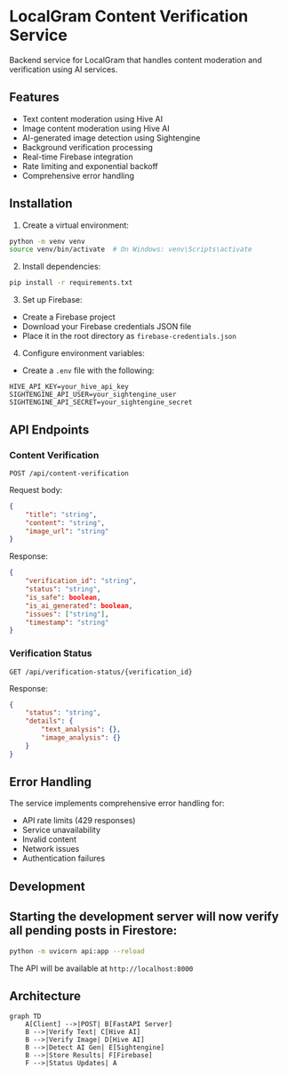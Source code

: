 # LocalGram Content Verification Service

Backend service for LocalGram that handles content moderation and verification using AI services.

## Features

- Text content moderation using Hive AI
- Image content moderation using Hive AI
- AI-generated image detection using Sightengine
- Background verification processing
- Real-time Firebase integration
- Rate limiting and exponential backoff
- Comprehensive error handling

## Installation

1. Create a virtual environment:
```bash
python -m venv venv
source venv/bin/activate  # On Windows: venv\Scripts\activate
```

2. Install dependencies:
```bash
pip install -r requirements.txt
```

3. Set up Firebase:
- Create a Firebase project
- Download your Firebase credentials JSON file
- Place it in the root directory as `firebase-credentials.json`

4. Configure environment variables:
- Create a `.env` file with the following:
```
HIVE_API_KEY=your_hive_api_key
SIGHTENGINE_API_USER=your_sightengine_user
SIGHTENGINE_API_SECRET=your_sightengine_secret
```

## API Endpoints

### Content Verification
`POST /api/content-verification`

Request body:
```json
{
    "title": "string",
    "content": "string",
    "image_url": "string"
}
```

Response:
```json
{
    "verification_id": "string",
    "status": "string",
    "is_safe": boolean,
    "is_ai_generated": boolean,
    "issues": ["string"],
    "timestamp": "string"
}
```

### Verification Status
`GET /api/verification-status/{verification_id}`

Response:
```json
{
    "status": "string",
    "details": {
        "text_analysis": {},
        "image_analysis": {}
    }
}
```

## Error Handling

The service implements comprehensive error handling for:
- API rate limits (429 responses)
- Service unavailability
- Invalid content
- Network issues
- Authentication failures

## Development

## Starting the development server will now verify all pending posts in Firestore:
```bash
python -m uvicorn api:app --reload
```

The API will be available at `http://localhost:8000`

## Architecture

```mermaid
graph TD
    A[Client] -->|POST| B[FastAPI Server]
    B -->|Verify Text| C[Hive AI]
    B -->|Verify Image| D[Hive AI]
    B -->|Detect AI Gen| E[Sightengine]
    B -->|Store Results| F[Firebase]
    F -->|Status Updates| A
```

